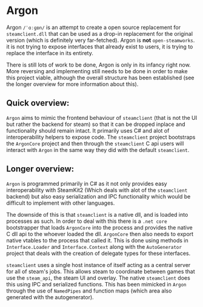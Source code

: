 # Argon

Argon `/ˈɑːɡɒn/` is an attempt to create a open source replacement for `steamclient.dll` that can be used as a drop-in replacement for the original version (which is definitely very far-fetched). Argon is __not__ `open-steamworks`. it is not trying to expose interfaces that already exist to users, it is trying to replace the interface in its entirety.

There is still lots of work to be done, Argon is only in its infancy right now. 
More reversing and implementing still needs to be done in order to make this project viable, although the overall structure has been established (see the longer overview for more information about this).

## Quick overview:
`Argon` aims to mimic the frontend behaviour of `steamclient` (that is not the UI but rather the backend for steam) so that it can be dropped inplace and functionality should remain intact. 
It primarily uses C# and alot of interoperability helpers to expose code. 
The `steamclient` project bootstraps the `ArgonCore` project and then through the `steamclient` C api users will interact with `Argon` in the same way they did with the default `steamclient`.

## Longer overview:
`Argon` is programmed primarily in C# as it not only provides easy interoperability with SteamKit2 (Which deals with alot of the `steamclient` backend) but also easy serialization and IPC functionality which would be difficult to implement with other languages.

The downside of this is that `steamclient` is a native dll, and is loaded into processes as such. In order to deal with this there is a `.net core` bootstrapper that loads `ArgonCore` into the process and provides the native C dll api to the whoever loaded the dll. `ArgonCore` then also needs to export native vtables to the process that called it. This is done using methods in `Interface.Loader` and `Interface.Context` along with the `AutoGenerator` project that deals with the creation of delegate types for these interfaces.

`steamclient` uses a single host instance of itself acting as a central server for all of steam's jobs. This allows steam to coordinate between games that use the `steam_api`, the steam UI and overlay. The native `steamclient` does this using IPC and serialized functions. This has been mimicked in `Argon` through the use of `NamedPipes` and function maps (which area also generated with the autogenerator).